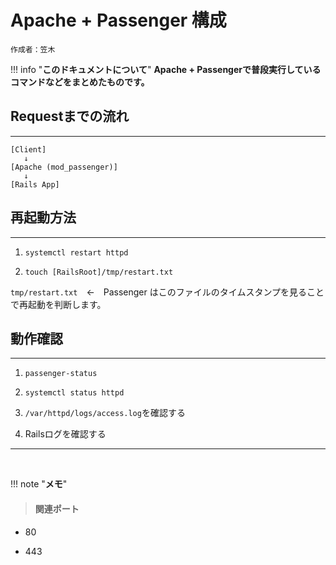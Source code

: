 # Apache + Passenger 構成

`作成者：笠木`

!!! info "**このドキュメントについて**"
    **Apache + Passengerで普段実行しているコマンドなどをまとめたものです。**

## Requestまでの流れ

* * *

```
[Client]
   ↓
[Apache (mod_passenger)]
   ↓
[Rails App]
```

## 再起動方法

* * *

1. ```systemctl restart httpd```

2. ```touch [RailsRoot]/tmp/restart.txt```

```tmp/restart.txt```　←　Passenger はこのファイルのタイムスタンプを見ることで再起動を判断します。

## 動作確認

* * *

1. ```passenger-status```

2. ```systemctl status httpd```

3. ```/var/httpd/logs/access.log```を確認する

4. Railsログを確認する

* * *
<br>

!!! note "**メモ**"

> #### 関連ポート

- 80

- 443